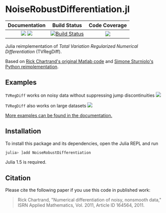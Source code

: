 # NoiseRobustDifferentiation.jl

| **Documentation**                                                               | **Build Status**                          | **Code Coverage**               |
|:-------------------------------------------------------------------------------:|:-----------------------------------------:|:-------------------------------:|
| [![][docs-stable-img]][docs-stable-url] [![][docs-latest-img]][docs-latest-url] | [![Build Status][ci-img]][ci-url]         | [![][codecov-img]][codecov-url] |


Julia reimplementation of *Total Variation Regularized Numerical Differentiation* (TVRegDiff).

Based on [Rick Chartrand's original Matlab code](https://sites.google.com/site/dnartrahckcir/home/tvdiff-code) and [Simone Sturniolo's Python reimplementation](https://github.com/stur86/tvregdiff).

## Examples
`TVRegDiff` works on noisy data without suppressing jump discontinuities
![](https://adrhill.github.io/NoiseRobustDifferentiation.jl/dev/paper_small7000.svg)

`TVRegDiff` also works on large datasets
![](https://adrhill.github.io/NoiseRobustDifferentiation.jl/dev/paper_large_all.png)

[More examples can be found in the documentation.](https://adrhill.github.io/NoiseRobustDifferentiation.jl/dev/examples/)

## Installation
To install this package and its dependencies, open the Julia REPL and run 

```julia
julia> ]add NoiseRobustDifferentiation
```

Julia 1.5 is required.

## Citation
Please cite the following paper if you use this code in published work:
> Rick Chartrand, "Numerical differentiation of noisy, nonsmooth data," ISRN Applied Mathematics, Vol. 2011, Article ID 164564, 2011. 

[docs-stable-img]: https://img.shields.io/badge/docs-stable-blue.svg
[docs-stable-url]: https://adrhill.github.io/NoiseRobustDifferentiation.jl/stable/

[docs-latest-img]: https://img.shields.io/badge/docs-dev-blue.svg
[docs-latest-url]: https://adrhill.github.io/NoiseRobustDifferentiation.jl/dev/

[ci-img]: https://github.com/adrhill/NoiseRobustDifferentiation.jl/workflows/CI/badge.svg
[ci-url]: https://github.com/adrhill/NoiseRobustDifferentiation.jl/actions?query=workflow%3ACI

[codecov-img]: https://codecov.io/gh/adrhill/NoiseRobustDifferentiation.jl/branch/main/graph/badge.svg
[codecov-url]: https://codecov.io/gh/adrhill/NoiseRobustDifferentiation.jl